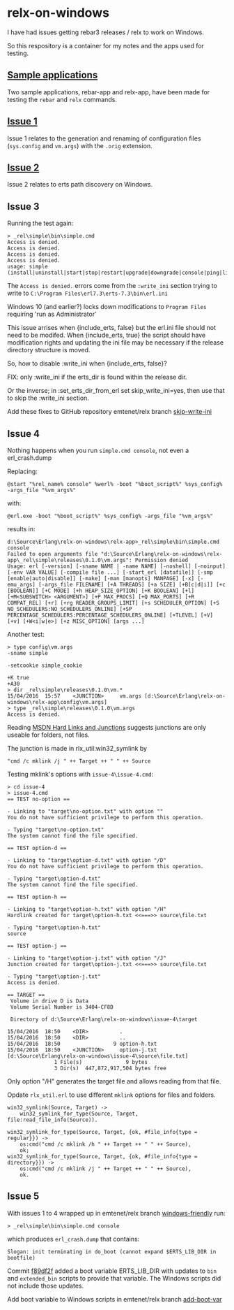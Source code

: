 # relx-on-windows

I have had issues getting rebar3 releases / relx to work on Windows.

So this respository is a container for my notes and the apps used for testing.

## [Sample applications](relx-app.md)

Two sample applications, rebar-app and relx-app,
have been made for testing the `rebar` and `relx` commands.

## [Issue 1](issue-1.md)

Issue 1 relates to the generation and renaming of configuration 
files (`sys.config` and `vm.args`) with the `.orig` extension.

## [Issue 2](issue-2.md)

Issue 2 relates to erts path discovery on Windows.

## Issue 3

Running the test again:

```
> _rel\simple\bin\simple.cmd
Access is denied.
Access is denied.
Access is denied.
Access is denied.
usage: simple (install|uninstall|start|stop|restart|upgrade|downgrade|console|ping|list|attach)
```

The `Access is denied.` errors come from the `:write_ini` section trying to write to `C:\Program Files\erl7.3\erts-7.3\bin\erl.ini`

Windows 10 (and earlier?) locks down modifications to `Program Files` requiring 'run as Administrator'

This issue arrises when {include_erts, false} but the erl.ini file should not need to be modifed. When {include_erts, true} the script should have modification rights and updating the ini file may be necessary if the release directory structure is moved.

So, how to disable :write_ini when {include_erts, false}?

FIX: only :write_ini if the erts_dir is found within the release dir.

Or the inverse; in :set_erts_dir_from_erl set skip_write_ini=yes, then use that to skip the :write_ini section.

Add these fixes to GitHub repository emtenet/relx branch [skip-write-ini](https://github.com/emtenet/relx/tree/skip-write-ini)

## Issue 4

Nothing happens when you run `simple.cmd console`, not even a erl_crash.dump

Replacing:

```
@start "%rel_name% console" %werl% -boot "%boot_script%" %sys_config% -args_file "%vm_args%"
```

with:

```
@erl.exe -boot "%boot_script%" %sys_config% -args_file "%vm_args%"
```

results in:

```
d:\Source\Erlang\relx-on-windows\relx-app>_rel\simple\bin\simple.cmd console
Failed to open arguments file "d:\Source\Erlang\relx-on-windows\relx-app\_rel\simple\releases\0.1.0\vm.args": Permission denied
Usage: erl [-version] [-sname NAME | -name NAME] [-noshell] [-noinput] [-env VAR VALUE] [-compile file ...] [-start_erl [datafile]] [-smp [enable|auto|disable]] [-make] [-man [manopts] MANPAGE] [-x] [-emu_args] [-args_file FILENAME] [+A THREADS] [+a SIZE] [+B[c|d|i]] [+c [BOOLEAN]] [+C MODE] [+h HEAP_SIZE_OPTION] [+K BOOLEAN] [+l] [+M<SUBSWITCH> <ARGUMENT>] [+P MAX_PROCS] [+Q MAX_PORTS] [+R COMPAT_REL] [+r] [+rg READER_GROUPS_LIMIT] [+s SCHEDULER_OPTION] [+S NO_SCHEDULERS:NO_SCHEDULERS_ONLINE] [+SP PERCENTAGE_SCHEDULERS:PERCENTAGE_SCHEDULERS_ONLINE] [+TLEVEL] [+V] [+v] [+W<i|w|e>] [+z MISC_OPTION] [args ...]
```

Another test:

```
> type config\vm.args
-sname simple

-setcookie simple_cookie

+K true
+A30
> dir _rel\simple\releases\0.1.0\vm.*
15/04/2016  15:57    <JUNCTION>     vm.args [d:\Source\Erlang\relx-on-windows\relx-app\config\vm.args]
> type _rel\simple\releases\0.1.0\vm.args
Access is denied.
```

Reading [MSDN Hard Links and Junctions](https://msdn.microsoft.com/en-au/library/windows/desktop/aa365006(v=vs.85).aspx) suggests junctions are only useable for folders, not files.

The junction is made in rlx_util:win32_symlink by

```
"cmd /c mklink /j " ++ Target ++ " " ++ Source
```

Testing mklink's options with `issue-4\issue-4.cmd`:

```
> cd issue-4
> issue-4.cmd
== TEST no-option ==

- Linking to "target\no-option.txt" with option ""
You do not have sufficient privilege to perform this operation.

- Typing "target\no-option.txt"
The system cannot find the file specified.

== TEST option-d ==

- Linking to "target\option-d.txt" with option "/D"
You do not have sufficient privilege to perform this operation.

- Typing "target\option-d.txt"
The system cannot find the file specified.

== TEST option-h ==

- Linking to "target\option-h.txt" with option "/H"
Hardlink created for target\option-h.txt <<===>> source\file.txt

- Typing "target\option-h.txt"
source

== TEST option-j ==

- Linking to "target\option-j.txt" with option "/J"
Junction created for target\option-j.txt <<===>> source\file.txt

- Typing "target\option-j.txt"
Access is denied.

== TARGET ==
 Volume in drive D is Data
 Volume Serial Number is 3404-CF8D

 Directory of d:\Source\Erlang\relx-on-windows\issue-4\target

15/04/2016  18:50    <DIR>          .
15/04/2016  18:50    <DIR>          ..
15/04/2016  18:50                 9 option-h.txt
15/04/2016  18:50    <JUNCTION>     option-j.txt [d:\Source\Erlang\relx-on-windows\issue-4\source\file.txt]
               1 File(s)              9 bytes
               3 Dir(s)  447,872,917,504 bytes free
```

Only option "/H" generates the target file and allows reading from that file.

Opdate `rlx_util.erl` to use different `mklink` options for files and folders.

```
win32_symlink(Source, Target) ->
    win32_symlink_for_type(Source, Target, file:read_file_info(Source)).

win32_symlink_for_type(Source, Target, {ok, #file_info{type = regular}}) ->
    os:cmd("cmd /c mklink /h " ++ Target ++ " " ++ Source),
    ok;
win32_symlink_for_type(Source, Target, {ok, #file_info{type = directory}}) ->
    os:cmd("cmd /c mklink /j " ++ Target ++ " " ++ Source),
    ok.
```

## Issue 5

With issues 1 to 4 wrapped up in emtenet/relx branch [windows-friendly](https://github.com/emtenet/relx/tree/windows-friendly) run:

```
> _rel\simple\bin\simple.cmd console
```

which produces `erl_crash.dump` that contains:

```
Slogan: init terminating in do_boot (cannot expand $ERTS_LIB_DIR in bootfile)
```

Commit [f89df2f](https://github.com/erlware/relx/commit/f89df2f4d693c8522fc9b911a6fc5bef31f338fc) added a boot variable ERTS_LIB_DIR with updates to `bin` and `extended_bin` scripts to provide that variable. The Windows scripts did not include those updates.

Add boot variable to Windows scripts in emtenet/relx branch [add-boot-var](https://github.com/emtenet/relx/tree/add-boot-var)
